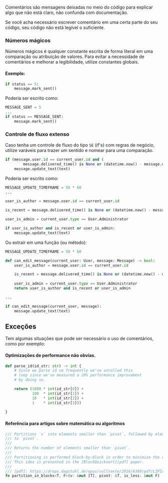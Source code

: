 Comentários são mensagens deixadas no meio do código para explicar algo que não está claro, não confunda com documentação. 

Se você acha necessário escrever comentário em uma certa parte do seu código, seu código não está legível o suficiente.


### Números mágicos

Números mágicos é qualquer constante escrita de forma literal em uma comparação ou atribuição de valores. Para evitar a necessidade de comentários e melhorar a legibilidade, utilize constantes globais.

#### Exemplo:
```python
if status == 5:
	message.mark_sent()
```

Poderia ser escrito como:
```python
MESSAGE_SENT = 5
...
if status == MESSAGE_SENT:
	message.mark_sent()
```


### Controle de fluxo extenso
Caso tenha um controle de fluxo do tipo `SE` (if's) com regras de negócio, utilize varáveis para trazer um sentido e nomear para uma comparação.

```python
if (message.user.id == current_user.id and (
		message.delivered_time() is None or (datetime.now() - message.delivered_time()).seconds < 300 )) or current_user.type == User.Administrator:
	message.update_text(text)
```

Poderia ser escrito como:
```python
MESSAGE_UPDATE_TIMEFRAME = 50 * 60
...

user_is_author = message.user.id == current_user.id

is_recent = message.delivered_time() is None or (datetime.now() - message.delivered_time()).seconds < MESSAGE_UPDATE_TIMEFRAME

user_is_admin = current_user.type == User.Administrator

if user_is_author and is_recent or user_is_admin:
	message.update_text(text)
```

Ou extrair em uma função (ou método):
```python
MESSAGE_UPDATE_TIMEFRAME = 50 * 60

def can_edit_message(current_user: User, message: Message) -> bool:
	user_is_author = message.user.id == current_user.id

	is_recent = message.delivered_time() is None or (datetime.now() - message.delivered_time()).seconds < MESSAGE_UPDATE_TIMEFRAME
	
	user_is_admin = current_user.type == User.Administrator
	return user_is_author and is_recent or user_is_admin

...

if can_edit_message(current_user, message):
	message.update_text(text)
```


## Exceções

Tem algumas situações que pode ser necessário o uso de comentários, como por exemplo:

#### Optimizações de performance não obvias.
```python
def parse_id(id_str: str) -> int {
	# Since we parse id so frequently we've unrolled this
	# loop since we've measured a 20% performance improvement
	# by doing so.

	return (1000 * int(id_str[0]) +
			100  * int(id_str[1]) + 
			10   * int(id_str[2]) +
			1    * int(id_str[3])) 
		
}
```

#### Referência para artigos sobre matemática ou algoritmos
```rust
/// Partitions `v` into elements smaller than `pivot`, followed by elements greater than or equal
/// to `pivot`.
///
/// Returns the number of elements smaller than `pivot`.
///
/// Partitioning is performed block-by-block in order to minimize the cost of branching operations.
/// This idea is presented in the [BlockQuicksort][pdf] paper.
///
/// [pdf]: https://drops.dagstuhl.de/opus/volltexte/2016/6389/pdf/LIPIcs-ESA-2016-38.pdf
fn partition_in_blocks<T, F>(v: &mut [T], pivot: &T, is_less: &mut F) -> usize
```
